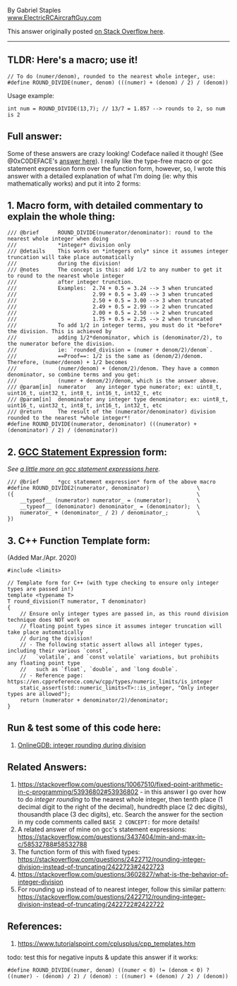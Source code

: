 
By Gabriel Staples  
www.ElectricRCAircraftGuy.com  

This answer originally posted [on Stack Overflow here](https://stackoverflow.com/questions/2422712/rounding-integer-division-instead-of-truncating/58568736#58568736).

--------------------------

## TLDR: Here's a macro; use it!
    
    // To do (numer/denom), rounded to the nearest whole integer, use:
    #define ROUND_DIVIDE(numer, denom) (((numer) + (denom) / 2) / (denom))

Usage example:

    int num = ROUND_DIVIDE(13,7); // 13/7 = 1.857 --> rounds to 2, so num is 2

## Full answer:

Some of these answers are crazy looking! Codeface nailed it though! (See @0xC0DEFACE's [answer here][1]). I really like the type-free macro or gcc statement expression form over the function form, however, so, I wrote this answer with a detailed explanation of what I'm doing (ie: why this mathematically works) and put it into 2 forms:

## 1. Macro form, with detailed commentary to explain the whole thing:

    /// @brief      ROUND_DIVIDE(numerator/denominator): round to the nearest whole integer when doing 
    ///             *integer* division only
    /// @details    This works on *integers only* since it assumes integer truncation will take place automatically
    ///             during the division! 
    /// @notes      The concept is this: add 1/2 to any number to get it to round to the nearest whole integer
    ///             after integer trunction.
    ///             Examples:  2.74 + 0.5 = 3.24 --> 3 when truncated
    ///                        2.99 + 0.5 = 3.49 --> 3 when truncated
    ///                        2.50 + 0.5 = 3.00 --> 3 when truncated
    ///                        2.49 + 0.5 = 2.99 --> 2 when truncated
    ///                        2.00 + 0.5 = 2.50 --> 2 when truncated
    ///                        1.75 + 0.5 = 2.25 --> 2 when truncated
    ///             To add 1/2 in integer terms, you must do it *before* the division. This is achieved by 
    ///             adding 1/2*denominator, which is (denominator/2), to the numerator before the division.
    ///             ie: `rounded_division = (numer + denom/2)/denom`.
    ///             ==Proof==: 1/2 is the same as (denom/2)/denom. Therefore, (numer/denom) + 1/2 becomes 
    ///             (numer/denom) + (denom/2)/denom. They have a common denominator, so combine terms and you get:
    ///             (numer + denom/2)/denom, which is the answer above.
    /// @param[in]  numerator   any integer type numerator; ex: uint8_t, uint16_t, uint32_t, int8_t, int16_t, int32_t, etc
    /// @param[in]  denominator any integer type denominator; ex: uint8_t, uint16_t, uint32_t, int8_t, int16_t, int32_t, etc
    /// @return     The result of the (numerator/denominator) division rounded to the nearest *whole integer*!
    #define ROUND_DIVIDE(numerator, denominator) (((numerator) + (denominator) / 2) / (denominator))

## 2. [GCC Statement Expression][2] form:
*See [a little more on gcc statement expressions here][3].*

    /// @brief      *gcc statement expression* form of the above macro
    #define ROUND_DIVIDE2(numerator, denominator)               \
    ({                                                          \
        __typeof__ (numerator) numerator_ = (numerator);        \
        __typeof__ (denominator) denominator_ = (denominator);  \
        numerator_ + (denominator_ / 2) / denominator_;         \
    })

## 3. C++ Function Template form:
(Added Mar./Apr. 2020)

    #include <limits>

    // Template form for C++ (with type checking to ensure only integer types are passed in!)
    template <typename T>
    T round_division(T numerator, T denominator)
    {
        // Ensure only integer types are passed in, as this round division technique does NOT work on
        // floating point types since it assumes integer truncation will take place automatically
        // during the division!
        // - The following static assert allows all integer types, including their various `const`,
        //   `volatile`, and `const volatile` variations, but prohibits any floating point type
        //   such as `float`, `double`, and `long double`. 
        // - Reference page: https://en.cppreference.com/w/cpp/types/numeric_limits/is_integer
        static_assert(std::numeric_limits<T>::is_integer, "Only integer types are allowed"); 
        return (numerator + denominator/2)/denominator;
    }

## Run & test some of this code here:
1. [OnlineGDB: integer rounding during division](https://onlinegdb.com/BJ2eX9xPE)

## Related Answers:
1. https://stackoverflow.com/questions/10067510/fixed-point-arithmetic-in-c-programming/53936802#53936802 - in this answer I go over how to do *integer rounding* to the nearest whole integer, then tenth place (1 decimal digit to the right of the decimal), hundredth place (2 dec digits), thousandth place (3 dec digits), etc. Search the answer for the section in my code comments called `BASE 2 CONCEPT:` for more details!
1. A related answer of mine on gcc's statement expressions: https://stackoverflow.com/questions/3437404/min-and-max-in-c/58532788#58532788
1. The function form of this with fixed types: https://stackoverflow.com/questions/2422712/rounding-integer-division-instead-of-truncating/2422723#2422723
1. https://stackoverflow.com/questions/3602827/what-is-the-behavior-of-integer-division
1. For rounding up instead of to nearest integer, follow this similar pattern: https://stackoverflow.com/questions/2422712/rounding-integer-division-instead-of-truncating/2422722#2422722

## References:
1. https://www.tutorialspoint.com/cplusplus/cpp_templates.htm

  [1]: https://stackoverflow.com/a/2422723/4561887
  [2]: https://gcc.gnu.org/onlinedocs/gcc/Statement-Exprs.html#Statement-Exprs
  [3]: https://stackoverflow.com/questions/3437404/min-and-max-in-c/58532788#58532788

todo: test this for negative inputs & update this answer if it works: 

```
#define ROUND_DIVIDE(numer, denom) ((numer < 0) != (denom < 0) ? ((numer) - (denom) / 2) / (denom) : ((numer) + (denom) / 2) / (denom))
```